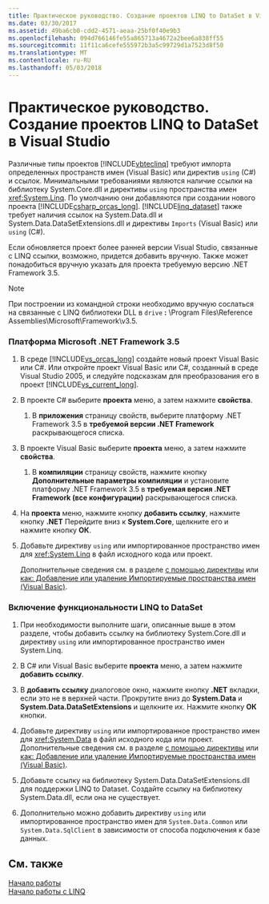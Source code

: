 ```yaml
---
title: Практическое руководство. Создание проектов LINQ to DataSet в Visual Studio
ms.date: 03/30/2017
ms.assetid: 49ba6cb0-cdd2-4571-aeaa-25bf0f40e9b3
ms.openlocfilehash: 094d766146fe55a865713a4672a2bee6a838ff55
ms.sourcegitcommit: 11f11ca6cefe555972b3a5c99729d1a7523d8f50
ms.translationtype: MT
ms.contentlocale: ru-RU
ms.lasthandoff: 05/03/2018
---
```

# <a name="how-to-create-a-linq-to-dataset-project-in-visual-studio"></a>Практическое руководство. Создание проектов LINQ to DataSet в Visual Studio
Различные типы проектов [!INCLUDE[vbteclinq](../../../../includes/vbteclinq-md.md)] требуют импорта определенных пространств имен (Visual Basic) или директив `using` (C#) и ссылок. Минимальными требованиями являются наличие ссылки на библиотеку System.Core.dll и директивы `using` пространства имен <xref:System.Linq>. По умолчанию они добавляются при создании нового проекта [!INCLUDE[csharp_orcas_long](../../../../includes/csharp-orcas-long-md.md)]. [!INCLUDE[linq_dataset](../../../../includes/linq-dataset-md.md)] также требует наличия ссылок на System.Data.dll и System.Data.DataSetExtensions.dll и директивы `Imports` (Visual Basic) или `using` (C#).  
  
 Если обновляется проект более ранней версии Visual Studio, связанные с LINQ ссылки, возможно, придется добавить вручную. Также может понадобиться вручную указать для проекта требуемую версию .NET Framework 3.5.  
  
> [!NOTE]
>  При построении из командной строки необходимо вручную сослаться на связанные с LINQ библиотеки DLL в `drive` **:** \Program Files\Reference Assemblies\Microsoft\Framework\v3.5.  
  
### <a name="to-target-the-net-framework-35"></a>Платформа Microsoft .NET Framework 3.5  
  
1.  В среде [!INCLUDE[vs_orcas_long](../../../../includes/vs-orcas-long-md.md)] создайте новый проект Visual Basic или C#. Или откройте проект Visual Basic или C#, созданный в среде Visual Studio 2005, и следуйте подсказкам для преобразования его в проект [!INCLUDE[vs_current_long](../../../../includes/vs-current-long-md.md)].  
  
2.  В проекте C# выберите **проекта** меню, а затем нажмите **свойства**.  
  
    1.  В **приложения** страницу свойств, выберите платформу .NET Framework 3.5 в **требуемой версии .NET Framework** раскрывающегося списка.  
  
3.  В проекте Visual Basic выберите **проекта** меню, а затем нажмите **свойства**.  
  
    1.  В **компиляции** страницу свойств, нажмите кнопку **Дополнительные параметры компиляции** и установите платформу .NET Framework 3.5 в **требуемая версия .NET Framework (все конфигурации)** раскрывающегося списка.  
  
4.  На **проекта** меню, нажмите кнопку **добавить ссылку**, нажмите кнопку **.NET** Перейдите вниз к **System.Core**, щелкните его и нажмите кнопку  **ОК**.  
  
5.  Добавьте директиву `using` или импортированное пространство имен для <xref:System.Linq> в файл исходного кода или проект.  
  
     Дополнительные сведения см. в разделе [с помощью директивы](~/docs/csharp/language-reference/keywords/using-directive.md) или [как: Добавление или удаление Импортируемые пространства имен (Visual Basic)](/visualstudio/ide/how-to-add-or-remove-imported-namespaces-visual-basic).  
  
### <a name="to-enable-linq-to-dataset-functionality"></a>Включение функциональности LINQ to DataSet  
  
1.  При необходимости выполните шаги, описанные выше в этом разделе, чтобы добавить ссылку на библиотеку System.Core.dll и директиву `using` или импортированное пространство имен System.Linq.  
  
2.  В C# или Visual Basic выберите **проекта** меню, а затем нажмите **добавить ссылку**.  
  
3.  В **добавить ссылку** диалоговое окно, нажмите кнопку **.NET** вкладки, если это не в верхней части. Прокрутите вниз до **System.Data** и **System.Data.DataSetExtensions** и щелкните их. Нажмите кнопку **ОК** кнопки.  
  
4.  Добавьте директиву `using` или импортированное пространство имен для <xref:System.Data> в файл исходного кода или проект. Дополнительные сведения см. в разделе [с помощью директивы](~/docs/csharp/language-reference/keywords/using-directive.md) или [как: Добавление или удаление Импортируемые пространства имен (Visual Basic)](/visualstudio/ide/how-to-add-or-remove-imported-namespaces-visual-basic).  
  
5.  Добавьте ссылку на библиотеку System.Data.DataSetExtensions.dll для поддержки LINQ to Dataset. Создайте ссылку на библиотеку System.Data.dll, если она не существует.  
  
6.  Дополнительно можно добавить директиву `using` или импортированное пространство имен для `System.Data.Common` или `System.Data.SqlClient` в зависимости от способа подключения к базе данных.  
  
## <a name="see-also"></a>См. также  
 [Начало работы](../../../../docs/framework/data/adonet/getting-started-linq-to-dataset.md)  
 [Начало работы с LINQ](http://msdn.microsoft.com/library/6cc9af04-950a-4cc3-83d4-2aeb4abe4de9)
